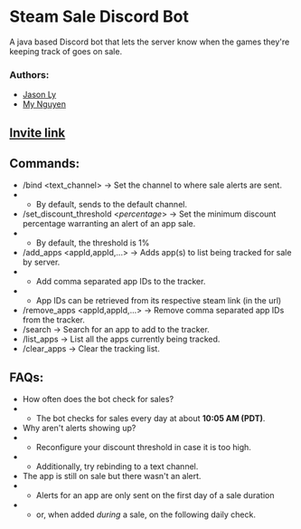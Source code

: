 # Steam Sale Discord Bot

A java based Discord bot that lets the server know when the games they're keeping track of goes on sale.

### Authors:
* [Jason Ly](https://github.com/jasonly027/)
* [My Nguyen](https://mynguyen.vercel.app/)

## [Invite link](https://discord.com/api/oauth2/authorize?client_id=1186785835866132540&permissions=51200&scope=bot)

## Commands:
* /bind <text_channel> → Set the channel to where sale alerts are sent.
* * By default, sends to the default channel.
* /set_discount_threshold <_percentage_> → Set the minimum discount percentage warranting an alert of an app sale. 
* * By default, the threshold is 1%
* /add_apps <appId,appId,...> → Adds app(s) to list being tracked for sale by server.
* * Add comma separated app IDs to the tracker.
* * App IDs can be retrieved from its respective steam link (in the url)
* /remove_apps <appId,appId,...> → Remove comma separated app IDs from the tracker.
* /search <query> → Search for an app to add to the tracker.
* /list_apps → List all the apps currently being tracked.
* /clear_apps → Clear the tracking list.

## FAQs:
* How often does the bot check for sales?
* * The bot checks for sales every day at about **10:05 AM (PDT)**.
* Why aren't alerts showing up?
* * Reconfigure your discount threshold in case it is too high.
* * Additionally, try rebinding to a text channel.
* The app is still on sale but there wasn't an alert.
* * Alerts for an app are only sent on the first day of a sale duration
* * or, when added *during* a sale, on the following daily check.